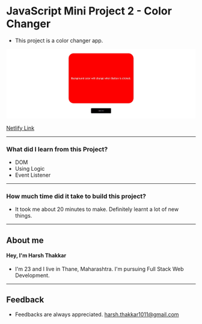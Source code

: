 # **JavaScript Mini Project 2 - Color Changer**

- This project is a color changer app.

![Name Conversion](./Image/colorchanger.JPG)

[Netlify Link](https://color-changer-harshcodes.netlify.app/)

---

### **What did I learn from this Project?**

- DOM
- Using Logic
- Event Listener

---

### **How much time did it take to build this project?**

- It took me about 20 minutes to make. Definitely learnt a lot of new things.

---

## **About me**

#### **Hey, I'm Harsh Thakkar**

- I'm 23 and I live in Thane, Maharashtra. I'm pursuing Full Stack Web Development.

---

## **Feedback**
- Feedbacks are always appreciated. harsh.thakkar1011@gmail.com
